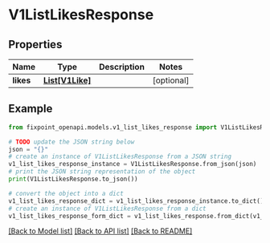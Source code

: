 # V1ListLikesResponse


## Properties

Name | Type | Description | Notes
------------ | ------------- | ------------- | -------------
**likes** | [**List[V1Like]**](V1Like.md) |  | [optional] 

## Example

```python
from fixpoint_openapi.models.v1_list_likes_response import V1ListLikesResponse

# TODO update the JSON string below
json = "{}"
# create an instance of V1ListLikesResponse from a JSON string
v1_list_likes_response_instance = V1ListLikesResponse.from_json(json)
# print the JSON string representation of the object
print(V1ListLikesResponse.to_json())

# convert the object into a dict
v1_list_likes_response_dict = v1_list_likes_response_instance.to_dict()
# create an instance of V1ListLikesResponse from a dict
v1_list_likes_response_form_dict = v1_list_likes_response.from_dict(v1_list_likes_response_dict)
```
[[Back to Model list]](../README.md#documentation-for-models) [[Back to API list]](../README.md#documentation-for-api-endpoints) [[Back to README]](../README.md)


